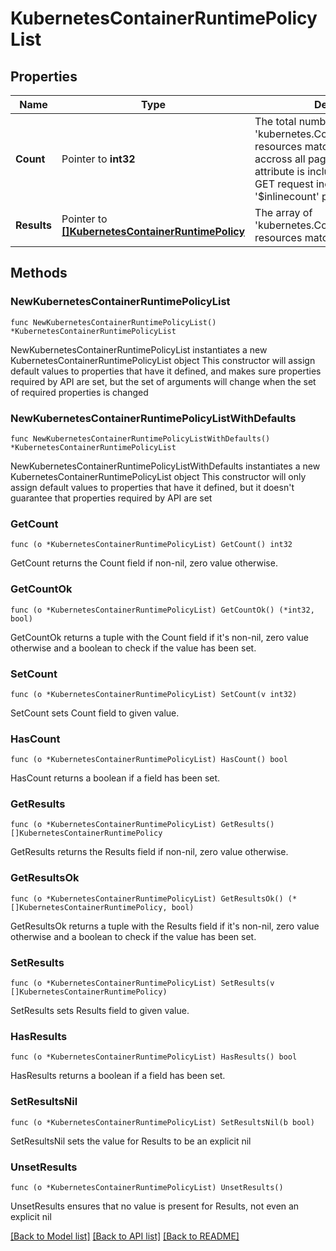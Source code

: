 # KubernetesContainerRuntimePolicyList

## Properties

Name | Type | Description | Notes
------------ | ------------- | ------------- | -------------
**Count** | Pointer to **int32** | The total number of &#39;kubernetes.ContainerRuntimePolicy&#39; resources matching the request, accross all pages. The &#39;Count&#39; attribute is included when the HTTP GET request includes the &#39;$inlinecount&#39; parameter. | [optional] 
**Results** | Pointer to [**[]KubernetesContainerRuntimePolicy**](KubernetesContainerRuntimePolicy.md) | The array of &#39;kubernetes.ContainerRuntimePolicy&#39; resources matching the request. | [optional] 

## Methods

### NewKubernetesContainerRuntimePolicyList

`func NewKubernetesContainerRuntimePolicyList() *KubernetesContainerRuntimePolicyList`

NewKubernetesContainerRuntimePolicyList instantiates a new KubernetesContainerRuntimePolicyList object
This constructor will assign default values to properties that have it defined,
and makes sure properties required by API are set, but the set of arguments
will change when the set of required properties is changed

### NewKubernetesContainerRuntimePolicyListWithDefaults

`func NewKubernetesContainerRuntimePolicyListWithDefaults() *KubernetesContainerRuntimePolicyList`

NewKubernetesContainerRuntimePolicyListWithDefaults instantiates a new KubernetesContainerRuntimePolicyList object
This constructor will only assign default values to properties that have it defined,
but it doesn't guarantee that properties required by API are set

### GetCount

`func (o *KubernetesContainerRuntimePolicyList) GetCount() int32`

GetCount returns the Count field if non-nil, zero value otherwise.

### GetCountOk

`func (o *KubernetesContainerRuntimePolicyList) GetCountOk() (*int32, bool)`

GetCountOk returns a tuple with the Count field if it's non-nil, zero value otherwise
and a boolean to check if the value has been set.

### SetCount

`func (o *KubernetesContainerRuntimePolicyList) SetCount(v int32)`

SetCount sets Count field to given value.

### HasCount

`func (o *KubernetesContainerRuntimePolicyList) HasCount() bool`

HasCount returns a boolean if a field has been set.

### GetResults

`func (o *KubernetesContainerRuntimePolicyList) GetResults() []KubernetesContainerRuntimePolicy`

GetResults returns the Results field if non-nil, zero value otherwise.

### GetResultsOk

`func (o *KubernetesContainerRuntimePolicyList) GetResultsOk() (*[]KubernetesContainerRuntimePolicy, bool)`

GetResultsOk returns a tuple with the Results field if it's non-nil, zero value otherwise
and a boolean to check if the value has been set.

### SetResults

`func (o *KubernetesContainerRuntimePolicyList) SetResults(v []KubernetesContainerRuntimePolicy)`

SetResults sets Results field to given value.

### HasResults

`func (o *KubernetesContainerRuntimePolicyList) HasResults() bool`

HasResults returns a boolean if a field has been set.

### SetResultsNil

`func (o *KubernetesContainerRuntimePolicyList) SetResultsNil(b bool)`

 SetResultsNil sets the value for Results to be an explicit nil

### UnsetResults
`func (o *KubernetesContainerRuntimePolicyList) UnsetResults()`

UnsetResults ensures that no value is present for Results, not even an explicit nil

[[Back to Model list]](../README.md#documentation-for-models) [[Back to API list]](../README.md#documentation-for-api-endpoints) [[Back to README]](../README.md)


